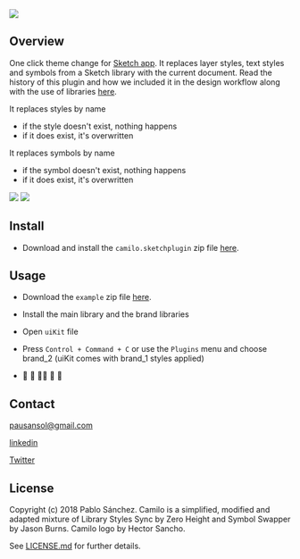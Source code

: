 <img src='https://raw.githubusercontent.com/pausansol/camilo/master/images/cover.png'>

## Overview
One click theme change for [Sketch app](https://www.sketchapp.com/). It replaces layer styles, text styles and symbols from a Sketch library with the current document. Read the history of this plugin and how we included it in the design workflow along with the use of libraries [here](https://github.com/Pausansol/Camilo/releases/download/1.0/Camilo.sketchplugin.zip). 

It replaces styles by name

* if the style doesn't exist, nothing happens
* if it does exist, it's overwritten

It replaces symbols by name

* if the symbol doesn't exist, nothing happens
* if it does exist, it's overwritten

<img src='https://raw.githubusercontent.com/pausansol/camilo/master/images/brand_change.gif'>

<img src='https://raw.githubusercontent.com/pausansol/camilo/master/images/twitter_dark.gif'>

## Install

* Download and install the `camilo.sketchplugin` zip file [here](https://github.com/Pausansol/Camilo/releases/download/1.0/Camilo.sketchplugin.zip). 

## Usage

* Download the `example` zip file [here](https://github.com/Pausansol/Camilo/releases/download/1.0/Example.zip).

* Install the main library and the brand libraries

* Open `uiKit` file

* Press `Control + Command + C` or use the `Plugins` menu and choose brand_2 (uiKit comes with brand_1 styles applied) 

* 🎉 🎈 🙌🏼 🎈 🎉


## Contact

pausansol@gmail.com

[linkedin](https://www.linkedin.com/in/pablosanchezsoler/)

[Twitter](https://twitter.com/pausansol)

## License
Copyright (c) 2018 Pablo Sánchez. Camilo is a simplified, modified and adapted mixture of Library Styles Sync by Zero Height and Symbol Swapper by Jason Burns. Camilo logo by Hector Sancho.

See [LICENSE.md](https://github.com/pausansol/camilo/blob/master/LICENSE.md) for further details.
